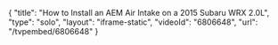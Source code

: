 {
    "title": "How to Install an AEM Air Intake on a 2015 Subaru WRX 2.0L",
    "type": "solo",
    "layout": "iframe-static",
    "videoId": "6806648",
    "url": "\/tvpembed\/6806648"
}